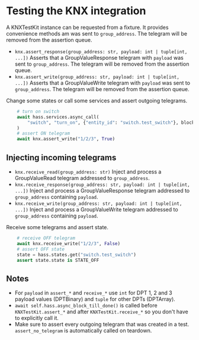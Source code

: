# Testing the KNX integration

A KNXTestKit instance can be requested from a fixture. It provides convenience methods
am was sent to `group_address`.
  The telegram will be removed from the assertion queue.
- `knx.assert_response(group_address: str, payload: int | tuple[int, ...])`
  Asserts that a GroupValueResponse telegram with `payload` was sent to `group_address`.
  The telegram will be removed from the assertion queue.
- `knx.assert_write(group_address: str, payload: int | tuple[int, ...])`
  Asserts that a GroupValueWrite telegram with `payload` was sent to `group_address`.
  The telegram will be removed from the assertion queue.

Change some states or call some services and assert outgoing telegrams.

```python
    # turn on switch
    await hass.services.async_call(
        "switch", "turn_on", {"entity_id": "switch.test_switch"}, blocking=True
    )
    # assert ON telegram
    await knx.assert_write("1/2/3", True)
```

## Injecting incoming telegrams

- `knx.receive_read(group_address: str)`
  Inject and process a GroupValueRead telegram addressed to `group_address`.
- `knx.receive_response(group_address: str, payload: int | tuple[int, ...])`
  Inject and process a GroupValueResponse telegram addressed to `group_address` containing `payload`.
- `knx.receive_write(group_address: str, payload: int | tuple[int, ...])`
  Inject and process a GroupValueWrite telegram addressed to `group_address` containing `payload`.

Receive some telegrams and assert state.

```python
    # receive OFF telegram
    await knx.receive_write("1/2/3", False)
    # assert OFF state
    state = hass.states.get("switch.test_switch")
    assert state.state is STATE_OFF
```

## Notes

- For `payload` in `assert_*` and `receive_*` use `int` for DPT 1, 2 and 3 payload values (DPTBinary) and `tuple` for other DPTs (DPTArray).
- `await self.hass.async_block_till_done()` is called before `KNXTestKit.assert_*` and after `KNXTestKit.receive_*` so you don't have to explicitly call it.
- Make sure to assert every outgoing telegram that was created in a test. `assert_no_telegram` is automatically called on teardown.
